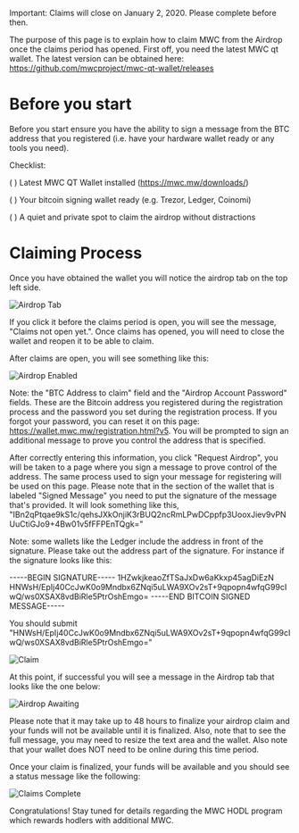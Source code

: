 Important: Claims will close on January 2, 2020. Please complete before then.

The purpose of this page is to explain how to claim MWC from the Airdrop once the claims period has opened. First off,
you need the latest MWC qt wallet. The latest version can be obtained here:
https://github.com/mwcproject/mwc-qt-wallet/releases

# Before you start

Before you start ensure you have the ability to sign a message from the BTC address that you registered (i.e. have your hardware wallet ready or any tools you need).

  Checklist:
  
  ( ) Latest MWC QT Wallet installed (https://mwc.mw/downloads/)
  
  ( ) Your bitcoin signing wallet ready (e.g. Trezor, Ledger, Coinomi)
  
  ( ) A quiet and private spot to claim the airdrop without distractions

# Claiming Process

Once you have obtained the wallet you will notice the airdrop tab on the top left side.

![Airdrop Tab](https://raw.githubusercontent.com/mwcproject/mwc-qt-wallet/master/DOC/airdrop_tab.png "Airdrop Tab")

If you click it before the claims period is open, you will see the message, "Claims not open yet.". Once claims has opened, you will need to close the wallet and reopen it to be able to claim.

After claims are open, you will see something like this:

![Airdrop Enabled](https://raw.githubusercontent.com/mwcproject/mwc-qt-wallet/master/DOC/airdrop_enabled.png "Airdrop Enabled")

Note: the "BTC Address to claim" field and the "Airdrop Account Password" fields. These are the Bitcoin address you registered during the registration process and the password you set during the registration process. If you forgot your password, you can reset it on this page: https://wallet.mwc.mw/registration.html?v5. You will be prompted to sign an additional message to prove you control the address that is specified.

After correctly entering this information, you click "Request Airdrop", you will be taken to a page where you sign a message to prove control of the address. The same process used to sign your message for registering will be used on this page. Please note that in the section of the wallet that is labeled "Signed Message" you need to put the signature of the message that's provided. It will look something like this, "IBn2qPtqae9kS1c/qehsJXkOnjiK3rBUQ2ncRmLPwDCppfp3UooxJiev9vPNUuCtiGJo9+4Bw01v5fFFPEnTQgk="

Note: some wallets like the Ledger include the address in front of the signature. Please take out the address part of the signature. For instance if the signature looks like this:

-----BEGIN SIGNATURE-----
1HZwkjkeaoZfTSaJxDw6aKkxp45agDiEzN
HNWsH/EpIj40CcJwK0o9Mndbx6ZNqi5uLWA9XOv2sT+9qpopn4wfqG99cIwQ/ws0XSAX8vdBiRle5PtrOshEmgo=
-----END BITCOIN SIGNED MESSAGE-----

You should submit "HNWsH/EpIj40CcJwK0o9Mndbx6ZNqi5uLWA9XOv2sT+9qpopn4wfqG99cIwQ/ws0XSAX8vdBiRle5PtrOshEmgo="

![Claim](https://raw.githubusercontent.com/mwcproject/mwc-qt-wallet/master/DOC/claim.png "Claim")

At this point, if successful you will see a message in the Airdrop tab that looks like the one below:

![Airdrop Awaiting](https://raw.githubusercontent.com/mwcproject/mwc-qt-wallet/master/DOC/awaiting_finalization2.png
 "Airdrop Awaiting")

Please note that it may take up to 48 hours to finalize your airdrop claim and your funds will not be available until it is finalized. Also, note that to see the full message, you may need to resize the text area and the wallet. Also note that your wallet does NOT need to be online during this time period.

Once your claim is finalized, your funds will be available and you should see a status message like the following:


![Claims Complete](https://raw.githubusercontent.com/mwcproject/mwc-qt-wallet/master/DOC/complete.png
 "Claims complete")

Congratulations! Stay tuned for details regarding the MWC HODL program which rewards hodlers with additional MWC.
